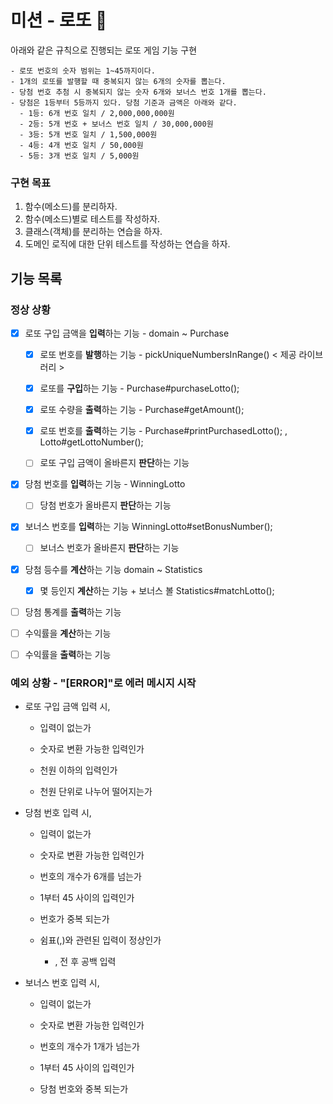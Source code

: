 # 미션 - 로또 🎲
아래와 같은 규칙으로 진행되는 로또 게임 기능 구현

```
- 로또 번호의 숫자 범위는 1~45까지이다.
- 1개의 로또를 발행할 때 중복되지 않는 6개의 숫자를 뽑는다.
- 당첨 번호 추첨 시 중복되지 않는 숫자 6개와 보너스 번호 1개를 뽑는다.
- 당첨은 1등부터 5등까지 있다. 당첨 기준과 금액은 아래와 같다.
  - 1등: 6개 번호 일치 / 2,000,000,000원
  - 2등: 5개 번호 + 보너스 번호 일치 / 30,000,000원
  - 3등: 5개 번호 일치 / 1,500,000원
  - 4등: 4개 번호 일치 / 50,000원
  - 5등: 3개 번호 일치 / 5,000원
```

### 구현 목표

1. 함수(메소드)를 분리하자.
2. 함수(메소드)별로 테스트를 작성하자.
3. 클래스(객체)를 분리하는 연습을 하자.
4. 도메인 로직에 대한 단위 테스트를 작성하는 연습을 하자.

## 기능 목록

### 정상 상황

- [x] 로또 구입 금액을 **입력**하는 기능 - domain ~ Purchase

  - [x] 로또 번호를 **발행**하는 기능 - pickUniqueNumbersInRange() < 제공 라이브러리 >

  - [x] 로또를 **구입**하는 기능 - Purchase#purchaseLotto();

  - [x] 로또 수량을 **출력**하는 기능 - Purchase#getAmount();

  - [x] 로또 번호를 **출력**하는 기능 - Purchase#printPurchasedLotto(); , Lotto#getLottoNumber();

  - [ ] 로또 구입 금액이 올바른지 **판단**하는 기능

- [x] 당첨 번호를 **입력**하는 기능 - WinningLotto

  - [ ] 당첨 번호가 올바른지 **판단**하는 기능

- [x] 보너스 번호를 **입력**하는 기능 WinningLotto#setBonusNumber();

  - [ ] 보너스 번호가 올바른지 **판단**하는 기능

- [x] 당첨 등수를 **계산**하는 기능 domain ~ Statistics

  - [x] 몇 등인지 **계산**하는 기능 + 보너스 볼 Statistics#matchLotto();

- [ ] 당첨 통계를 **출력**하는 기능

- [ ] 수익률을 **계산**하는 기능

- [ ] 수익률을 **출력**하는 기능

### 예외 상황 - "[ERROR]"로 에러 메시지 시작

- 로또 구입 금액 입력 시,
  - 입력이 없는가

  - 숫자로 변환 가능한 입력인가

  - 천원 이하의 입력인가

  - 천원 단위로 나누어 떨어지는가

- 당첨 번호 입력 시,

  - 입력이 없는가

  - 숫자로 변환 가능한 입력인가

  - 번호의 개수가 6개를 넘는가

  - 1부터 45 사이의 입력인가

  - 번호가 중복 되는가

  - 쉼표(,)와 관련된 입력이 정상인가

    - , 전 후 공백 입력

- 보너스 번호 입력 시,

  - 입력이 없는가

  - 숫자로 변환 가능한 입력인가

  - 번호의 개수가 1개가 넘는가

  - 1부터 45 사이의 입력인가

  - 당첨 번호와 중복 되는가